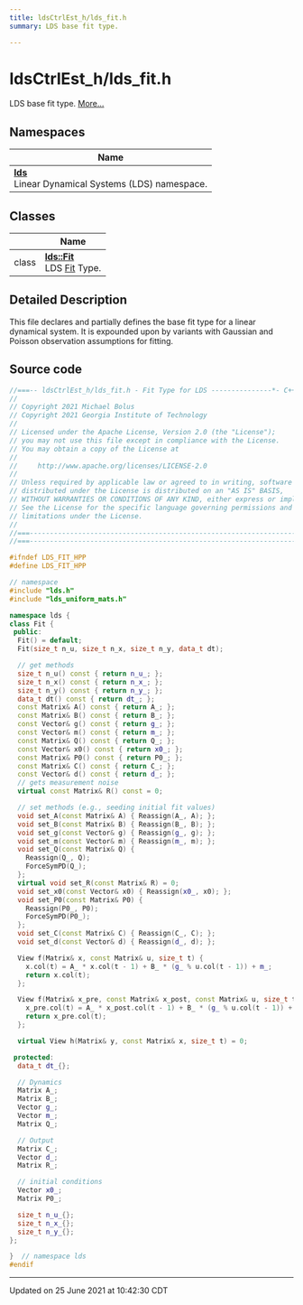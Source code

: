```yaml
---
title: ldsCtrlEst_h/lds_fit.h
summary: LDS base fit type. 

---
```


# ldsCtrlEst_h/lds_fit.h

LDS base fit type.  [More...](#detailed-description)



## Namespaces

| Name           |
| -------------- |
| **[lds](/lds-ctrl-est/docs/api/namespaces/namespacelds/)** <br>Linear Dynamical Systems (LDS) namespace.  |

## Classes

|                | Name           |
| -------------- | -------------- |
| class | **[lds::Fit](/lds-ctrl-est/docs/api/classes/classlds_1_1_fit/)** <br>LDS [Fit]() Type.  |

## Detailed Description



This file declares and partially defines the base fit type for a linear dynamical system. It is expounded upon by variants with Gaussian and Poisson observation assumptions for fitting. 





## Source code

```cpp
//===-- ldsCtrlEst_h/lds_fit.h - Fit Type for LDS ---------------*- C++ -*-===//
//
// Copyright 2021 Michael Bolus
// Copyright 2021 Georgia Institute of Technology
//
// Licensed under the Apache License, Version 2.0 (the "License");
// you may not use this file except in compliance with the License.
// You may obtain a copy of the License at
//
//     http://www.apache.org/licenses/LICENSE-2.0
//
// Unless required by applicable law or agreed to in writing, software
// distributed under the License is distributed on an "AS IS" BASIS,
// WITHOUT WARRANTIES OR CONDITIONS OF ANY KIND, either express or implied.
// See the License for the specific language governing permissions and
// limitations under the License.
//
//===----------------------------------------------------------------------===//
//===----------------------------------------------------------------------===//

#ifndef LDS_FIT_HPP
#define LDS_FIT_HPP

// namespace
#include "lds.h"
#include "lds_uniform_mats.h"

namespace lds {
class Fit {
 public:
  Fit() = default;
  Fit(size_t n_u, size_t n_x, size_t n_y, data_t dt);

  // get methods
  size_t n_u() const { return n_u_; };
  size_t n_x() const { return n_x_; };
  size_t n_y() const { return n_y_; };
  data_t dt() const { return dt_; };
  const Matrix& A() const { return A_; };
  const Matrix& B() const { return B_; };
  const Vector& g() const { return g_; };
  const Vector& m() const { return m_; };
  const Matrix& Q() const { return Q_; };
  const Vector& x0() const { return x0_; };
  const Matrix& P0() const { return P0_; };
  const Matrix& C() const { return C_; };
  const Vector& d() const { return d_; };
  // gets measurement noise
  virtual const Matrix& R() const = 0;

  // set methods (e.g., seeding initial fit values)
  void set_A(const Matrix& A) { Reassign(A_, A); };
  void set_B(const Matrix& B) { Reassign(B_, B); };
  void set_g(const Vector& g) { Reassign(g_, g); };
  void set_m(const Vector& m) { Reassign(m_, m); };
  void set_Q(const Matrix& Q) {
    Reassign(Q_, Q);
    ForceSymPD(Q_);
  };
  virtual void set_R(const Matrix& R) = 0;
  void set_x0(const Vector& x0) { Reassign(x0_, x0); };
  void set_P0(const Matrix& P0) {
    Reassign(P0_, P0);
    ForceSymPD(P0_);
  };
  void set_C(const Matrix& C) { Reassign(C_, C); };
  void set_d(const Vector& d) { Reassign(d_, d); };

  View f(Matrix& x, const Matrix& u, size_t t) {
    x.col(t) = A_ * x.col(t - 1) + B_ * (g_ % u.col(t - 1)) + m_;
    return x.col(t);
  };

  View f(Matrix& x_pre, const Matrix& x_post, const Matrix& u, size_t t) {
    x_pre.col(t) = A_ * x_post.col(t - 1) + B_ * (g_ % u.col(t - 1)) + m_;
    return x_pre.col(t);
  };

  virtual View h(Matrix& y, const Matrix& x, size_t t) = 0;

 protected:
  data_t dt_{};  

  // Dynamics
  Matrix A_;  
  Matrix B_;  
  Vector g_;  
  Vector m_;  
  Matrix Q_;  

  // Output
  Matrix C_;  
  Vector d_;  
  Matrix R_; 

  // initial conditions
  Vector x0_;  
  Matrix P0_;  

  size_t n_u_{};  
  size_t n_x_{};  
  size_t n_y_{};  
};

}  // namespace lds
#endif
```


-------------------------------

Updated on 25 June 2021 at 10:42:30 CDT
